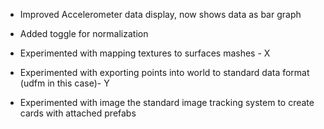 - Improved Accelerometer data display, now shows data as bar graph
- Added toggle for normalization

- Experimented with mapping textures to surfaces mashes - X

- Experimented with exporting points into world to standard data format (udfm in this case)- Y

- Experimented with image the standard image tracking system to create cards with attached prefabs
